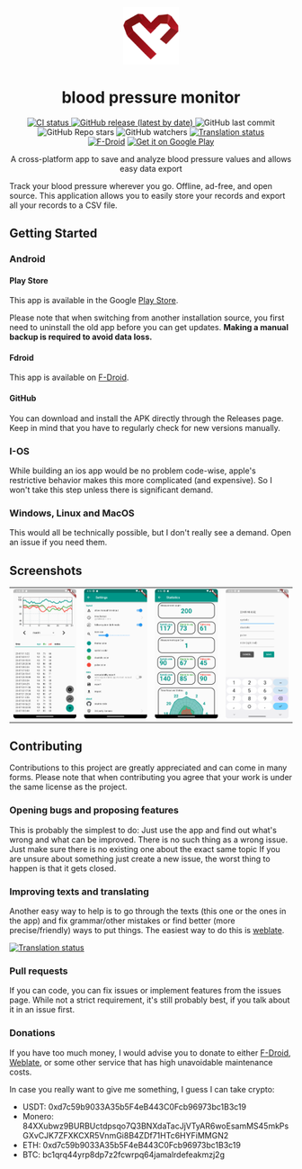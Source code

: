 <div align="center">  
  <img src="https://github.com/NobodyForNothing/blood-pressure-monitor-fl/blob/79b8a2d38703a5ff6d491019ba51b0374c39963a/android/app/src/main/res/drawable/icon.png" width="20%" height="20%"></img>
</div>


<h1 align="center"> blood pressure monitor </h1>
<div align="center">
  <a href="[https://github.com/NobodyForNothing/blood-pressure-monitor-fl/actions/workflows/CI.yml">
    <img src="https://github.com/NobodyForNothing/blood-pressure-monitor-fl/actions/workflows/CI.yml/badge.svg" alt="CI status" />
  </a>
  <a href="https://github.com/NobodyForNothing/blood-pressure-monitor-fl/releases/latest">
    <img alt="GitHub release (latest by date)" src="https://img.shields.io/github/v/release/NobodyForNothing/blood-pressure-monitor-fl">
  </a>
  <img alt="GitHub last commit" src="https://img.shields.io/github/last-commit/NobodyForNothing/blood-pressure-monitor-fl">
  <img alt="GitHub Repo stars" src="https://img.shields.io/github/stars/NobodyForNothing/blood-pressure-monitor-fl">
  <img alt="GitHub watchers" src="https://img.shields.io/github/watchers/NobodyForNothing/blood-pressure-monitor-fl">
  <a href="https://hosted.weblate.org/engage/blood-pressure-monitor-fl/">
    <img src="https://hosted.weblate.org/widgets/blood-pressure-monitor-fl/-/svg-badge.svg" alt="Translation status" />
  </a>
</div>
<div align="center">
  <a href='https://f-droid.org/en/packages/com.derdilla.bloodPressureApp'><img alt="F-Droid" height=40 src="https://gitlab.com/fdroid/artwork/-/raw/master/fdroid-logo-2015/available-on-fdroid.svg"></a>
  <a href='https://play.google.com/store/apps/details?id=com.derdilla.bloodPressureApp&pcampaignid=pcampaignidMKT-Other-global-all-co-prtnr-py-PartBadge-Mar2515-1'><img height=45 alt='Get it on Google Play' src='https://play.google.com/intl/en_us/badges/static/images/badges/en_badge_web_generic.png'/></a>
</div>
<p align="center">
  A cross-platform app to save and analyze blood pressure values and allows easy data export
</p>

Track your blood pressure wherever you go. Offline, ad-free, and open source.
This application allows you to easily store your records and export all your records to a CSV file. 

## Getting Started

### Android

#### Play Store
This app is available in the Google [Play Store](https://play.google.com/store/apps/details?id=com.derdilla.bloodPressureApp). 

Please note that when switching from another installation source, you first need to uninstall the old app before you can get updates. **Making a manual backup is required to avoid data loss.**

#### Fdroid
This app is available on [F-Droid](https://f-droid.org/en/packages/com.derdilla.bloodPressureApp/). 

#### GitHub
You can download and install the APK directly through the Releases page. Keep in mind that you have to regularly check for new versions manually.

### I-OS
While building an ios app would be no problem code-wise, apple's restrictive behavior makes this more complicated (and expensive). So I won't take this step unless there is significant demand. 

### Windows, Linux and MacOS
This would all be technically possible, but I don't really see a demand. Open an issue if you need them.

## Screenshots
<table style="width: 100%; border-collapse: collapse;">
  <tr>
    <td><img src="https://github.com/NobodyForNothing/blood-pressure-monitor-fl/blob/e685edb9a3835e8b8b5ca27862060715b02d5e8c/screenshots/example_home.png" height="100%" alt="Home"></img></td>
    <td><img src="https://github.com/NobodyForNothing/blood-pressure-monitor-fl/blob/e685edb9a3835e8b8b5ca27862060715b02d5e8c/screenshots/example_settings.png" height="100%" alt="Settings"></img></td>
    <td><img src="https://github.com/NobodyForNothing/blood-pressure-monitor-fl/blob/e685edb9a3835e8b8b5ca27862060715b02d5e8c/screenshots/example_stats.png" height="100%" alt="Statistics"></img></td>
    <td><img src="https://github.com/NobodyForNothing/blood-pressure-monitor-fl/blob/e685edb9a3835e8b8b5ca27862060715b02d5e8c/screenshots/example_add.png" height="100%" alt="Add"></img></td>
  </tr>
</table>

## Contributing
Contributions to this project are greatly appreciated and can come in many forms. Please note that when contributing you agree that your work is under the same license as the project.  
### Opening bugs and proposing features
This is probably the simplest to do: Just use the app and find out what's wrong and what can be improved. There is no such thing as a wrong issue. Just make sure there is no existing one about the exact same topic If you are unsure about something just create a new issue, the worst thing to happen is that it gets closed.

### Improving texts and translating
Another easy way to help is to go through the texts (this one or the ones in the app) and fix grammar/other mistakes or find better (more precise/friendly) ways to put things.
The easiest way to do this is [weblate](https://hosted.weblate.org/engage/blood-pressure-monitor-fl/).

[![Translation status](https://hosted.weblate.org/widgets/blood-pressure-monitor-fl/-/multi-auto.svg)](https://hosted.weblate.org/engage/blood-pressure-monitor-fl/)


### Pull requests
If you can code, you can fix issues or implement features from the issues page. While not a strict requirement, it's still probably best, if you talk about it in an issue first.

### Donations
If you have too much money, I would advise you to donate to either [F-Droid](https://f-droid.org/en/donate/), [Weblate](https://weblate.org/en/donate/), or some other service that has high unavoidable maintenance costs.

In case you really want to give me something, I guess I can take crypto:
- USDT: 0xd7c59b9033A35b5F4eB443C0Fcb96973bc1B3c19
- Monero: 84XXubwz9BURBUctdpsqo7Q3BNXdaTacJjVTyAR6woEsamMS45mkPsGXvCJK7ZFXKCXR5VnmGi8B4ZDf71HTc6HYFiMMGN2
- ETH: 0xd7c59b9033A35b5F4eB443C0Fcb96973bc1B3c19
- BTC: bc1qrq44yrp8dp7z2fcwrpq64jamalrdefeakmzj2g
